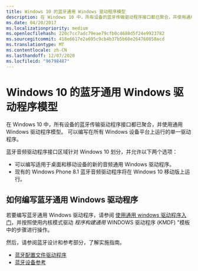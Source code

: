 ```yaml
---
title: Windows 10 的蓝牙通用 Windows 驱动程序模型
description: 在 Windows 10 中，所有设备的蓝牙传输驱动程序接口都已聚合，并使用通用 Windows 驱动程序模型。
ms.date: 04/20/2017
ms.localizationpriority: medium
ms.openlocfilehash: 220c7cc7adc79eae79cfb0c4688d5f24e9923782
ms.sourcegitcommit: 418e6617e2a695c9cb4b37b5b60e264760858acd
ms.translationtype: MT
ms.contentlocale: zh-CN
ms.lasthandoff: 12/07/2020
ms.locfileid: "96798487"
---
```

# <a name="bluetooth-universal-windows-driver-model-for-windows-10"></a>Windows 10 的蓝牙通用 Windows 驱动程序模型


在 Windows 10 中，所有设备的蓝牙传输驱动程序接口都已聚合，并使用通用 Windows 驱动程序模型。 可以编写在所有 Windows 设备平台上运行的单一驱动程序。

蓝牙音频驱动程序接口区域针对 Windows 10 划分，并允许以下两个选项：

-   可以编写适用于桌面和移动设备的新的音频通用 Windows 驱动程序。
-   现有的 Windows Phone 8.1 蓝牙音频驱动程序将在 Windows 10 移动版上运行。

## <a name="span-idhow_to_write_a_bluetooth_universal_windows_driverspanspan-idhow_to_write_a_bluetooth_universal_windows_driverspanspan-idhow_to_write_a_bluetooth_universal_windows_driverspanhow-to-write-a-bluetooth-universal-windows-driver"></a><span id="How_to_write_a_Bluetooth_Universal_Windows_driver"></span><span id="how_to_write_a_bluetooth_universal_windows_driver"></span><span id="HOW_TO_WRITE_A_BLUETOOTH_UNIVERSAL_WINDOWS_DRIVER"></span>如何编写蓝牙通用 Windows 驱动程序


若要编写蓝牙通用 Windows 驱动程序，请参阅 [使用通用 windows 驱动程序入门](/windows-hardware/drivers)，并按照使用内核模式驱动 *程序构建通用* WINDOWS 驱动程序 (KMDF) "模板中的步骤进行操作。

然后，请参阅蓝牙设计和参考部分，了解实施指南。

-   [蓝牙配置文件驱动程序](bluetooth-profile-drivers-overview.md)
-   [蓝牙设备参考](https://msdn.microsoft.com/library/windows/hardware/ff536585)

 

